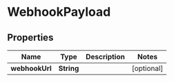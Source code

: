 

# WebhookPayload


## Properties

| Name | Type | Description | Notes |
|------------ | ------------- | ------------- | -------------|
|**webhookUrl** | **String** |  |  [optional] |



